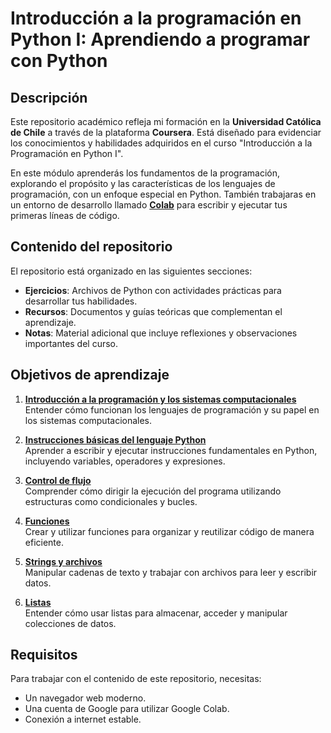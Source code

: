 # Introducción a la programación en Python I: Aprendiendo a programar con Python

## Descripción
Este repositorio académico refleja mi formación en la **Universidad Católica de Chile** a través de la plataforma **Coursera**. Está diseñado para evidenciar los conocimientos y habilidades adquiridos en el curso "Introducción a la Programación en Python I".  

En este módulo aprenderás los fundamentos de la programación, explorando el propósito y las características de los lenguajes de programación, con un enfoque especial en Python. También trabajaras en un entorno de desarrollo llamado **[Colab](https://colab.research.google.com/)** para escribir y ejecutar tus primeras líneas de código.

## Contenido del repositorio
El repositorio está organizado en las siguientes secciones:
- **Ejercicios**: Archivos de Python con actividades prácticas para desarrollar tus habilidades.
- **Recursos**: Documentos y guías teóricas que complementan el aprendizaje.
- **Notas**: Material adicional que incluye reflexiones y observaciones importantes del curso.

## Objetivos de aprendizaje
1. [**Introducción a la programación y los sistemas computacionales**](#introducción-a-la-programación-y-los-sistemas-computacionales)  
   Entender cómo funcionan los lenguajes de programación y su papel en los sistemas computacionales.  

2. [**Instrucciones básicas del lenguaje Python**](#instrucciones-básicas-del-lenguaje-python)  
   Aprender a escribir y ejecutar instrucciones fundamentales en Python, incluyendo variables, operadores y expresiones.

3. [**Control de flujo**](#control-de-flujo)  
   Comprender cómo dirigir la ejecución del programa utilizando estructuras como condicionales y bucles.

4. [**Funciones**](#funciones)  
   Crear y utilizar funciones para organizar y reutilizar código de manera eficiente.  

5. [**Strings y archivos**](#strings-y-archivos)  
   Manipular cadenas de texto y trabajar con archivos para leer y escribir datos.  

6. [**Listas**](#listas)  
   Entender cómo usar listas para almacenar, acceder y manipular colecciones de datos.  

## Requisitos
Para trabajar con el contenido de este repositorio, necesitas:
- Un navegador web moderno.
- Una cuenta de Google para utilizar Google Colab.
- Conexión a internet estable.

